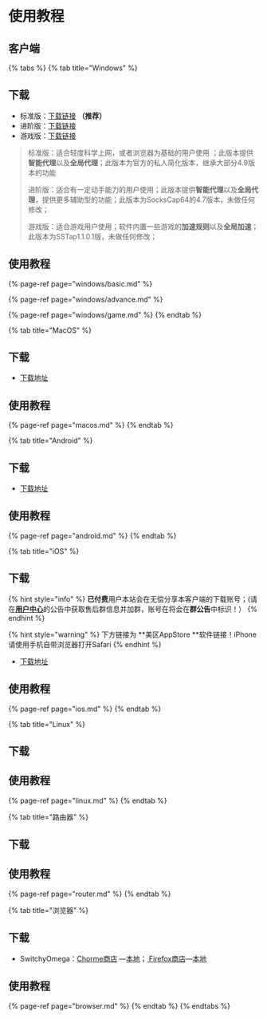 # 使用教程

## 客户端

{% tabs %}
{% tab title="Windows" %}
## 下载

* 标准版：[下载链接](https://github.com/ZBrettonYe/SSR-Client/releases/download/1.0/ShadowsocksR-win.exe) **（推荐）**
* 进阶版：[下载链接](https://github.com/ZBrettonYe/SSR-Client/releases/download/1.0/SocksCap64-setup-4.7.exe)
* 游戏版：[下载链接](https://github.com/ZBrettonYe/SSR-Client/releases/download/1.0/SSTAP.exe)

> 标准版：适合轻度科学上网，或者浏览器为基础的用户使用 ；此版本提供**智能代理**以及**全局代理**；此版本为官方的私人简化版本，继承大部分4.9版本的功能
>
> 进阶版：适合有一定动手能力的用户使用；此版本提供**智能代理**以及**全局代理**，提供更多辅助型的功能；此版本为SocksCap64的4.7版本，未做任何修改；
>
> 游戏版：适合游戏用户使用；软件内置一些游戏的**加速规则**以及**全局加速**；此版本为SSTap1.1.0.1版，未做任何修改；

## 使用教程

{% page-ref page="windows/basic.md" %}

{% page-ref page="windows/advance.md" %}

{% page-ref page="windows/game.md" %}
{% endtab %}

{% tab title="MacOS" %}
## 下载

* [下载地址](https://github.com/ZBrettonYe/SSR-Client/releases/download/1.0/ShadowsocksX-NG-R8.dmg)

##  使用教程

{% page-ref page="macos.md" %}
{% endtab %}

{% tab title="Android" %}
## 下载

* [下载地址](https://github.com/ZBrettonYe/SSR-Client/releases/download/1.0/shadowsocksr.apk)

##  使用教程

{% page-ref page="android.md" %}
{% endtab %}

{% tab title="iOS" %}
## 下载

{% hint style="info" %}
**已付费**用户本站会在无偿分享本客户端的下载账号；\(请在[**用户中心**](http://ssr.hentaiworld.cc/)的公告中获取售后群信息并加群，账号在将会在**群公告**中标识！）
{% endhint %}

{% hint style="warning" %}
下方链接为 **美区AppStore **软件链接！iPhone请使用手机自带浏览器打开Safari
{% endhint %}

* [下载地址](https://itunes.apple.com/us/app/shadowrocket/id932747118?mt=8)

##  使用教程

{% page-ref page="ios.md" %}
{% endtab %}

{% tab title="Linux" %}
## 下载



##  使用教程

{% page-ref page="linux.md" %}
{% endtab %}

{% tab title="路由器" %}
## 下载



##  使用教程

{% page-ref page="router.md" %}
{% endtab %}

{% tab title="浏览器" %}
## 下载

* SwitchyOmega：[Chorme商店](https://chrome.google.com/webstore/detail/proxy-switchyomega/padekgcemlokbadohgkifijomclgjgif) —[本地](https://github.com/FelisCatus/SwitchyOmega/releases/download/v2.5.11/SwitchyOmega_Chromium.crx)；[ Firefox商店](https://addons.mozilla.org/en-US/firefox/addon/switchyomega/)—[本地](https://github.com/FelisCatus/SwitchyOmega/releases/download/v2.5.11/proxy_switchyomega-2.5.11-an.fx.xpi)

##  使用教程

{% page-ref page="browser.md" %}
{% endtab %}
{% endtabs %}

